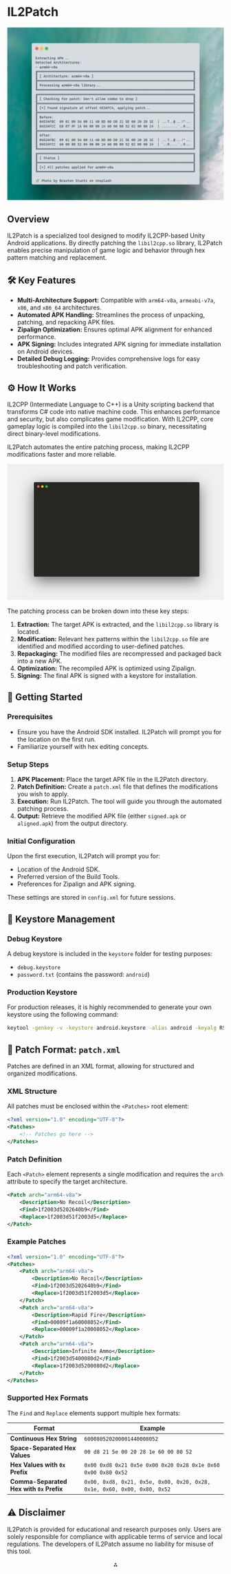 # IL2Patch

![Banner Image](assets/Preview.png)

## Overview

IL2Patch is a specialized tool designed to modify IL2CPP-based Unity Android applications. By directly patching the `libil2cpp.so` library, IL2Patch enables precise manipulation of game logic and behavior through hex pattern matching and replacement.

## 🛠️ Key Features

- **Multi-Architecture Support:** Compatible with `arm64-v8a`, `armeabi-v7a`, `x86`, and `x86_64` architectures.
- **Automated APK Handling:** Streamlines the process of unpacking, patching, and repacking APK files.
- **Zipalign Optimization:** Ensures optimal APK alignment for enhanced performance.
- **APK Signing:** Includes integrated APK signing for immediate installation on Android devices.
- **Detailed Debug Logging:** Provides comprehensive logs for easy troubleshooting and patch verification.


## ⚙️ How It Works

IL2CPP (Intermediate Language to C++) is a Unity scripting backend that transforms C\# code into native machine code. This enhances performance and security, but also complicates game modification. With IL2CPP, core gameplay logic is compiled into the `libil2cpp.so` binary, necessitating direct binary-level modifications.

IL2Patch automates the entire patching process, making IL2CPP modifications faster and more reliable.

![Terminal Preview](assets/Animation.gif)

The patching process can be broken down into these key steps:

1. **Extraction:** The target APK is extracted, and the `libil2cpp.so` library is located.
2. **Modification:** Relevant hex patterns within the `libil2cpp.so` file are identified and modified according to user-defined patches.
3. **Repackaging:** The modified files are recompressed and packaged back into a new APK.
4. **Optimization:** The recompiled APK is optimized using Zipalign.
5. **Signing:** The final APK is signed with a keystore for installation.

## 🚀 Getting Started

### Prerequisites

* Ensure you have the Android SDK installed. IL2Patch will prompt you for the location on the first run.
* Familiarize yourself with hex editing concepts.


### Setup Steps

1. **APK Placement:** Place the target APK file in the IL2Patch directory.
2. **Patch Definition:** Create a `patch.xml` file that defines the modifications you wish to apply.
3. **Execution:** Run IL2Patch. The tool will guide you through the automated patching process.
4. **Output:** Retrieve the modified APK file (either `signed.apk` or `aligned.apk`) from the output directory.

### Initial Configuration

Upon the first execution, IL2Patch will prompt you for:

* Location of the Android SDK.
* Preferred version of the Build Tools.
* Preferences for Zipalign and APK signing.

These settings are stored in `config.xml` for future sessions.

## 🔑 Keystore Management

### Debug Keystore

A debug keystore is included in the `keystore` folder for testing purposes:

* `debug.keystore`
* `password.txt` (contains the password: `android`)


### Production Keystore

For production releases, it is highly recommended to generate your own keystore using the following command:

```bash
keytool -genkey -v -keystore android.keystore -alias android -keyalg RSA -keysize 2048 -validity 10000
```


## 📝 Patch Format: `patch.xml`

Patches are defined in an XML format, allowing for structured and organized modifications.

### XML Structure

All patches must be enclosed within the `<Patches>` root element:

```xml
<?xml version="1.0" encoding="UTF-8"?>
<Patches>
    <!-- Patches go here -->
</Patches>
```


### Patch Definition

Each `<Patch>` element represents a single modification and requires the `arch` attribute to specify the target architecture.

```xml
<Patch arch="arm64-v8a">
    <Description>No Recoil</Description>
    <Find>1f2003d5202640b9</Find>
    <Replace>1f2003d51f2003d5</Replace>
</Patch>
```


### Example Patches

```xml
<?xml version="1.0" encoding="UTF-8"?>
<Patches>
    <Patch arch="arm64-v8a">
        <Description>No Recoil</Description>
        <Find>1f2003d5202640b9</Find>
        <Replace>1f2003d51f2003d5</Replace>
    </Patch>
    <Patch arch="arm64-v8a">
        <Description>Rapid Fire</Description>
        <Find>00009f1a60008052</Find>
        <Replace>00009f1a20008052</Replace>
    </Patch>
    <Patch arch="arm64-v8a">
        <Description>Infinite Ammo</Description>
        <Find>1f2003d5400080d2</Find>
        <Replace>1f2003d5200080d2</Replace>
    </Patch>
</Patches>
```


### Supported Hex Formats

The `Find` and `Replace` elements support multiple hex formats:

| **Format**                         | **Example** |
|-------------------------------------|------------|
| **Continuous Hex String**           | `600080520200001440008052` |
| **Space-Separated Hex Values**      | `00 d8 21 5e 00 20 28 1e 60 00 80 52` |
| **Hex Values with `0x` Prefix**     | `0x00 0xd8 0x21 0x5e 0x00 0x20 0x28 0x1e 0x60 0x00 0x80 0x52` |
| **Comma-Separated Hex with `0x` Prefix** | `0x00, 0xd8, 0x21, 0x5e, 0x00, 0x20, 0x28, 0x1e, 0x60, 0x00, 0x80, 0x52` |


## ⚠️ Disclaimer

IL2Patch is provided for educational and research purposes only. Users are solely responsible for compliance with applicable terms of service and local regulations. The developers of IL2Patch assume no liability for misuse of this tool.

<div style="text-align: center">⁂</div>
